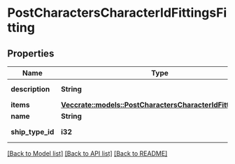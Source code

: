 # PostCharactersCharacterIdFittingsFitting

## Properties

Name | Type | Description | Notes
------------ | ------------- | ------------- | -------------
**description** | **String** | description string | 
**items** | [**Vec<crate::models::PostCharactersCharacterIdFittingsItem>**](post_characters_character_id_fittings_item.md) | items array | 
**name** | **String** | name string | 
**ship_type_id** | **i32** | ship_type_id integer | 

[[Back to Model list]](../README.md#documentation-for-models) [[Back to API list]](../README.md#documentation-for-api-endpoints) [[Back to README]](../README.md)


